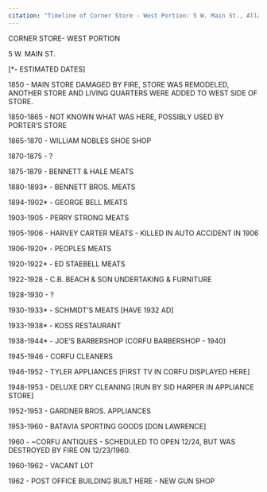 ```yaml
---
citation: "Timeline of Corner Store - West Portion: 5 W. Main St., Allan Starkweather, Corfu Village Historian. Scanned from personal correspondence May 2022."
---
```


CORNER STORE- WEST PORTION 

5 W. MAIN ST. 

[*- ESTIMATED DATES] 

1850 - MAIN STORE DAMAGED BY FIRE, STORE WAS REMODELED, ANOTHER STORE AND LIVING QUARTERS WERE ADDED TO WEST SIDE OF STORE. 

1850-1865 - NOT KNOWN WHAT WAS HERE, POSSIBLY USED BY PORTER’S STORE 

1865-1870 - WILLIAM NOBLES SHOE SHOP 

1870-1875 - ?  

1875-1879 - BENNETT & HALE MEATS 

1880-1893* - BENNETT BROS. MEATS 

1894-1902* - GEORGE BELL MEATS 

1903-1905 - PERRY STRONG MEATS 

1905-1906 - HARVEY CARTER MEATS - KILLED IN AUTO ACCIDENT IN 1906 

1906-1920* - PEOPLES MEATS 

1920-1922* - ED STAEBELL MEATS 

1922-1928 - C.B. BEACH & SON UNDERTAKING & FURNITURE 

1928-1930 - ?

1930-1933* - SCHMIDT’S MEATS [HAVE 1932 AD] 

1933-1938* - KOSS RESTAURANT 

1938-1944* - JOE’S BARBERSHOP (CORFU BARBERSHOP - 1940)

1945-1946 - CORFU CLEANERS 

1946-1952 - TYLER APPLIANCES [FIRST TV IN CORFU DISPLAYED HERE] 

1948-1953 - DELUXE DRY CLEANING [RUN BY SID HARPER IN APPLIANCE STORE] 

1952-1953 - GARDNER BROS. APPLIANCES 

1953-1960 - BATAVIA SPORTING GOODS [DON LAWRENCE] 

1960 - ~CORFU ANTIQUES - SCHEDULED TO OPEN 12/24, BUT WAS DESTROYED BY FIRE ON 12/23/1960. 

1960-1962 - VACANT LOT 

1962 - POST OFFICE BUILDING BUILT HERE - NEW GUN SHOP









